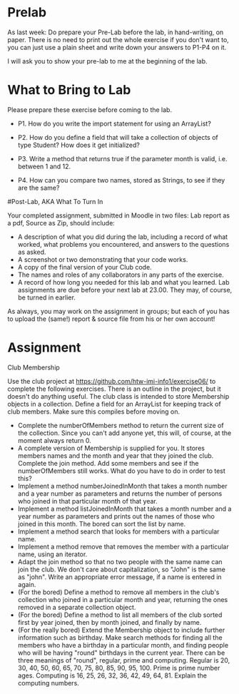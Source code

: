 # Prelab

As last week: Do prepare your Pre-Lab before the lab, in hand-writing, on paper. There is no need to print out the whole exercise if you don't want to, you can just use a plain sheet and write down your answers to P1-P4 on it.

I will ask you to show your pre-lab to me at the beginning of the lab.

# What to Bring to Lab

Please prepare these exercise before coming to the lab.

- P1. How do you write the import statement for using an ArrayList?

- P2. How do you define a field that will take a collection of objects of type Student? How does it get initialized?

- P3. Write a method that returns true if the parameter month is valid, i.e. between 1 and 12.

- P4. How can you compare two names, stored as Strings, to see if they are the same?

#Post-Lab, AKA What To Turn In

Your completed assignment, submitted in Moodle in two files: Lab report as a pdf, Source as Zip, should include:

- A description of what you did during the lab, including a record of what worked, what problems you encountered, and answers to the questions as asked.
- A screenshot or two demonstrating that your code works.
- A copy of the final version of your Club code.
- The names and roles of any collaborators in any parts of the exercise.
- A record of how long you needed for this lab and what you learned.
Lab assignments are due before your next lab at 23.00. They may, of course, be turned in earlier.

As always, you may work on the assignment in groups; but each of you has to upload the (same!) report & source file from his or her own account!

# Assignment

Club Membership

Use the club project at https://github.com/htw-imi-info1/exercise06/ to complete the following exercises. There is an outline in the project, but it doesn't do anything useful. The club class is intended to store Membership objects in a collection. Define a field for an ArrayList for keeping track of club members. Make sure this compiles before moving on.
- Complete the numberOfMembers method to return the current size of the collection. Since you can't add anyone yet, this will, of course, at the moment always return 0.
- A complete version of Membership is supplied for you. It stores members names and the month and year that they joined the club. Complete the join method. Add some members and see if the numberOfMembers still works. What do you have to do in order to test this?
- Implement a method numberJoinedInMonth that takes a month number and a year number as parameters and returns the number of persons who joined in that particular month of that year.
- Implement a method listJoinedInMonth that takes a month number and a year number as parameters and prints out the names of those who joined in this month. The bored can sort the list by name.
- Implement a method search that looks for members with a particular name.
- Implement a method remove that removes the member with a particular name, using an iterator.
- Adapt the join method so that no two people with the same name can join the club. We don't care about capitalization, so "John" is the same as "john". Write an appropriate error message, if a name is entered in again.
- (For the bored) Define a method to remove all members in the club's collection who joined in a particular month and year, returning the ones removed in a separate collection object.
- (For the bored) Define a method to list all members of the club sorted first by year joined, then by month joined, and finally by name.
- (For the really bored) Extend the Membership object to include further information such as birthday. Make search methods for finding all the members who have a birthday in a particular month, and finding people who will be having "round" birthdays in the current year. There can be three meanings of "round", regular, prime and computing. Regular is 20, 30, 40, 50, 60, 65, 70, 75, 80, 85, 90, 95, 100. Prime is prime number ages. Computing is 16, 25, 26, 32, 36, 42, 49, 64, 81. Explain the computing numbers.